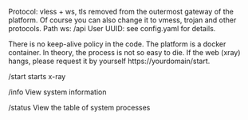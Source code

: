 Protocol: vless + ws, tls removed from the outermost gateway of the platform. Of course you can also change it to vmess, trojan and other protocols.
Path ws: /api
User UUID: see config.yaml for details.

There is no keep-alive policy in the code. The platform is a docker container. In theory, the process is not so easy to die. If the web (xray) hangs, please request it by yourself https://yourdomain/start.

/start starts x-ray

/info View system information

/status View the table of system processes

 
